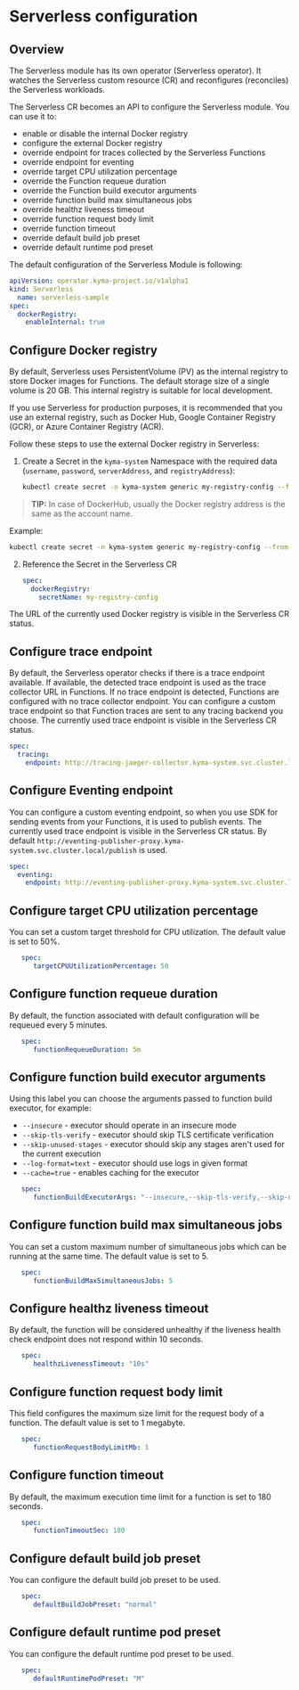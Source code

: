 # Serverless configuration

## Overview

The Serverless module has its own operator (Serverless operator). It watches the Serverless custom resource (CR) and reconfigures (reconciles) the Serverless workloads.

The Serverless CR becomes an API to configure the Serverless module. You can use it to:
 - enable or disable the internal Docker registry
 - configure the external Docker registry 
 - override endpoint for traces collected by the Serverless Functions
 - override endpoint for eventing
 - override target CPU utilization percentage
 - override the Function requeue duration
 - override the Function build executor arguments
 - override function build max simultaneous jobs
 - override healthz liveness timeout
 - override function request body limit 
 - override function timeout
 - override default build job preset
 - override default runtime pod preset

The default configuration of the Serverless Module is following:

   ```yaml
   apiVersion: operator.kyma-project.io/v1alpha1
   kind: Serverless
     name: serverless-sample
   spec:
     dockerRegistry:
       enableInternal: true
   ```

## Configure Docker registry

By default, Serverless uses PersistentVolume (PV) as the internal registry to store Docker images for Functions. The default storage size of a single volume is 20 GB. This internal registry is suitable for local development.

If you use Serverless for production purposes, it is recommended that you use an external registry, such as Docker Hub, Google Container Registry (GCR), or Azure Container Registry (ACR).

Follow these steps to use the external Docker registry in Serverless: 

1. Create a Secret in the `kyma-system` Namespace with the required data (`username`, `password`, `serverAddress`, and `registryAddress`):

   ```bash
   kubectl create secret -n kyma-system generic my-registry-config --from-literal=username={your-docker-reg-username} --from-literal=password={your-docker-reg-password} --from-literal=serverAddress={your-docker-reg-server-url}  --from-literal=registryAddress={your-docker-reg-registry-url}
   ```

>**TIP:** In case of DockerHub, usually the Docker registry address is the same as the account name.

Example:

   ```bash
   kubectl create secret -n kyma-system generic my-registry-config --from-literal=username=kyma-rocks --from-literal=password=admin123 --from-literal=serverAddress=https://index.docker.io/v1/  --from-literal=registryAddress=kyma-rocks
   ```
2. Reference the Secret in the Serverless CR

   ```yaml
   spec:
     dockerRegistry:
       secretName: my-registry-config 
   ```
The URL of the currently used Docker registry is visible in the Serverless CR status.


## Configure trace endpoint

By default, the Serverless operator checks if there is a trace endpoint available. If available, the detected trace endpoint is used as the trace collector URL in Functions.
If no trace endpoint is detected, Functions are configured with no trace collector endpoint.
You can configure a custom trace endpoint so that Function traces are sent to any tracing backend you choose.
The currently used trace endpoint is visible in the Serverless CR status.

   ```yaml
   spec:
     tracing:
       endpoint: http://tracing-jaeger-collector.kyma-system.svc.cluster.local:2342/v1/metrics 
   ```

## Configure Eventing endpoint

You can configure a custom eventing endpoint, so when you use SDK for sending events from your Functions, it is used to publish events.
The currently used trace endpoint is visible in the Serverless CR status.
By default `http://eventing-publisher-proxy.kyma-system.svc.cluster.local/publish` is used.

   ```yaml
   spec:
     eventing:
       endpoint: http://eventing-publisher-proxy.kyma-system.svc.cluster.local/publish
   ```

## Configure target CPU utilization percentage

You can set a custom target threshold for CPU utilization. The default value is set to 50%.

```yaml
   spec:
      targetCPUUtilizationPercentage: 50
```

## Configure function requeue duration

By default, the function associated with default configuration will be requeued every 5 minutes.  

```yaml
   spec:
      functionRequeueDuration: 5m
```

## Configure function build executor arguments

Using this label you can choose the arguments passed to function build executor, for example: 
- `--insecure` - executor should operate in an insecure mode
- `--skip-tls-verify` - executor should skip TLS certificate verification
- `--skip-unused-stages` - executor should skip any stages aren't used for the current execution
- `--log-format=text` - executor should use logs in given format
- `--cache=true` - enables caching for the executor

```yaml
   spec:
      functionBuildExecutorArgs: "--insecure,--skip-tls-verify,--skip-unused-stages,--log-format=text,--cache=true"
```

## Configure function build max simultaneous jobs

You can set a custom maximum number of simultaneous jobs which can be running at the same time. The default value is set to 5.

```yaml
   spec:
      functionBuildMaxSimultaneousJobs: 5
```

## Configure healthz liveness timeout

By default, the function will be considered unhealthy if the liveness health check endpoint does not respond within 10 seconds.

```yaml
   spec:
      healthzLivenessTimeout: "10s"
```

## Configure function request body limit

This field configures the maximum size limit for the request body of a function. The default value is set to 1 megabyte.

```yaml
   spec:
      functionRequestBodyLimitMb: 1
```

## Configure function timeout

By default, the maximum execution time limit for a function is set to 180 seconds.

```yaml
   spec:
      functionTimeoutSec: 180
```

## Configure default build job preset

You can configure the default build job preset to be used. 

```yaml
   spec:
      defaultBuildJobPreset: "normal"
```

## Configure default runtime pod preset

You can configure the default runtime pod preset to be used.

```yaml
   spec:
      defaultRuntimePodPreset: "M"
```
